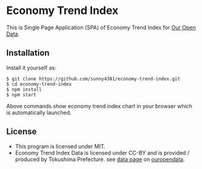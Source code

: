 Economy Trend Index
===

This is Single Page Application (SPA) of Economy Trend Index for [Our Open Data](http://ouropendata.jp/).

## Installation

Install it yourself as:

    $ git clone https://github.com/sunny4381/economy-trend-index.git
    $ cd economy-trend-index
    $ npm install
    $ npm start

Above commands show economy trend index chart in your browser which is automatically launched.

## License

* This program is licensed under MIT.
* Economy Trend Index Data is licensed under CC-BY and is provided / produced by Tokushima Prefecture. see [data page](http://ouropendata.jp/dataset/321.html) on [ouropendata](http://ouropendata.jp/).
